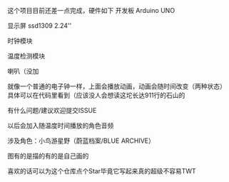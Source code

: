 这个项目目前还差一点完成，硬件如下
开发板
Arduino UNO

显示屏
ssd1309 2.24''

时钟模块

温度检测模块

喇叭（没加

就像一个普通的电子钟一样，上面会播放动画，动画会随时间改变（两种状态）
具体可以在代码里看到（应该没人会想读这坨长达911行的石山的

有什么问题/建议欢迎提交ISSUE

以后会加入随温度时间播放的角色音频

涉及角色：小鸟游星野（蔚蓝档案/BLUE ARCHIVE）

图有的是描的有的是自己画的

喜欢的话可以为这个仓库点个Star毕竟它写起来真的超级不容易TWT
